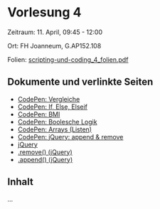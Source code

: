 Vorlesung 4
===========

Zeitraum: 11. April, 09:45 - 12:00

Ort: FH Joanneum, G.AP152.108

Folien: [scripting-und-coding_4_folien.pdf](scripting-und-coding_4_folien.pdf)


Dokumente und verlinkte Seiten
------------------------------

 - [CodePen: Vergleiche](https://codepen.io/PeterTheOne/pen/MVLrqd?editors=1010)
 - [CodePen: If, Else, Elseif](https://codepen.io/PeterTheOne/pen/qogxdr?editors=1010)
 - [CodePen: BMI](https://codepen.io/PeterTheOne/pen/VXRpgm?editors=1010)
 - [CodePen: Boolesche Logik](https://codepen.io/PeterTheOne/pen/geERya?editors=1010)
 - [CodePen: Arrays (Listen)](https://codepen.io/PeterTheOne/pen/WzmjNa?editors=0010)
 - [CodePen: jQuery: append & remove](https://codepen.io/PeterTheOne/pen/PRLmNe?editors=1010)
 - [jQuery](https://jquery.com/)
 - [.remove() (jQuery)](https://api.jquery.com/remove/)
 - [.append() (jQuery)](https://api.jquery.com/append/)
 

Inhalt
------

...

